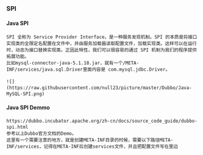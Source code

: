 ### SPI
#### Java SPI
    SPI 全称为 Service Provider Interface，是一种服务发现机制。SPI 的本质是将接口实现类的全限定名配置在文件中，并由服务加载器读取配置文件，加载实现类。这样可以在运行时，动态为接口替换实现类。正因此特性，我们可以很容易的通过 SPI 机制为我们的程序提供拓展功能。
    比如mysql-connector-java-5.1.18.jar，就有一个/META-INF/services/java.sql.Driver里面内容是 com.mysql.jdbc.Driver。

    ![](https://raw.githubusercontent.com/null23/picture/master/Dubbo/Java-MySQL-SPI.png)


#### Java SPI Demmo
    https://dubbo.incubator.apache.org/zh-cn/docs/source_code_guide/dubbo-spi.html
    参考以上Dubbo官方文档的Demo。
    这里有一个需要注意的地方，就是创建META-INF目录的时候，需要以下路径META-INF/services，记得在META-INF后创建services文件，并且把配置文件写在里边